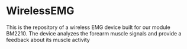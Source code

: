 # WirelessEMG
This is the repository of a wireless EMG device built for our module BM2210. The device analyzes the forearm muscle signals and provide a feedback about its muscle activity
